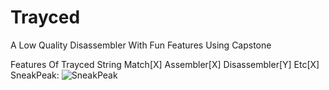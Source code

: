 # Trayced
 A Low Quality Disassembler With Fun Features Using Capstone
 
 
 Features Of Trayced
 String Match[X]
 Assembler[X]
Disassembler[Y]
Etc[X]
 SneakPeak:
 ![SneakPeak](https://user-images.githubusercontent.com/84189727/163513061-c773c7aa-8a27-4de7-8f2d-17e8410e618d.png)
